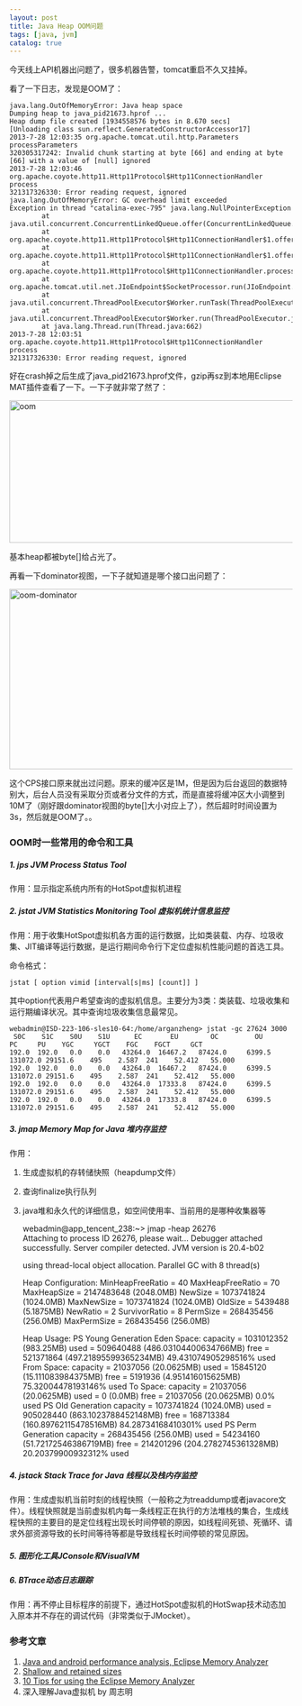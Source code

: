 ```yaml
---
layout: post
title: Java Heap OOM问题
tags: [java, jvm]
catalog: true
---
```



今天线上API机器出问题了，很多机器告警，tomcat重启不久又挂掉。

看了一下日志，发现是OOM了：

    java.lang.OutOfMemoryError: Java heap space
    Dumping heap to java_pid21673.hprof ...
    Heap dump file created [1934558576 bytes in 8.670 secs]
    [Unloading class sun.reflect.GeneratedConstructorAccessor17]
    2013-7-28 12:03:35 org.apache.tomcat.util.http.Parameters processParameters
    320305317242: Invalid chunk starting at byte [66] and ending at byte [66] with a value of [null] ignored
    2013-7-28 12:03:46 org.apache.coyote.http11.Http11Protocol$Http11ConnectionHandler process
    321317326330: Error reading request, ignored
    java.lang.OutOfMemoryError: GC overhead limit exceeded
    Exception in thread "catalina-exec-795" java.lang.NullPointerException
            at java.util.concurrent.ConcurrentLinkedQueue.offer(ConcurrentLinkedQueue.java:273)
            at org.apache.coyote.http11.Http11Protocol$Http11ConnectionHandler$1.offer(Http11Protocol.java:551)
            at org.apache.coyote.http11.Http11Protocol$Http11ConnectionHandler$1.offer(Http11Protocol.java:568)
            at org.apache.coyote.http11.Http11Protocol$Http11ConnectionHandler.process(Http11Protocol.java:632)
            at org.apache.tomcat.util.net.JIoEndpoint$SocketProcessor.run(JIoEndpoint.java:396)
            at java.util.concurrent.ThreadPoolExecutor$Worker.runTask(ThreadPoolExecutor.java:886)
            at java.util.concurrent.ThreadPoolExecutor$Worker.run(ThreadPoolExecutor.java:908)
            at java.lang.Thread.run(Thread.java:662)
    2013-7-28 12:03:51 org.apache.coyote.http11.Http11Protocol$Http11ConnectionHandler process
    321317326330: Error reading request, ignored
    
好在crash掉之后生成了java_pid21673.hprof文件，gzip再sz到本地用Eclipse MAT插件查看了一下。一下子就非常了然了：

<a href="http://www.flickr.com/photos/arganzheng/9380562455/" title="oom by arganzheng, on Flickr"><img src="http://farm4.staticflickr.com/3726/9380562455_b9320df526_o.jpg" width="893" height="253" alt="oom"></a>

基本heap都被byte[]给占光了。

再看一下dominator视图，一下子就知道是哪个接口出问题了：

<a href="http://www.flickr.com/photos/arganzheng/9380576179/" title="oom-dominator by arganzheng, on Flickr"><img src="http://farm6.staticflickr.com/5325/9380576179_953f31f76a_o.jpg" width="1146" height="320" alt="oom-dominator"></a>


这个CPS接口原来就出过问题。原来的缓冲区是1M，但是因为后台返回的数据特别大，后台人员没有采取分页或者分文件的方式，而是直接将缓冲区大小调整到10M了（刚好跟dominator视图的byte[]大小对应上了），然后超时时间设置为3s，然后就是OOM了。。


### OOM时一些常用的命令和工具

##### 1. jps JVM Process Status Tool

作用：显示指定系统内所有的HotSpot虚拟机进程

##### 2. jstat JVM Statistics Monitoring Tool 虚拟机统计信息监控

作用：用于收集HotSpot虚拟机各方面的运行数据，比如类装载、内存、垃圾收集、JIT编译等运行数据，是运行期间命令行下定位虚拟机性能问题的首选工具。

命令格式：

    jstat [ option vimid [interval[s|ms] [count]] ]
    
其中option代表用户希望查询的虚拟机信息。主要分为3类：类装载、垃圾收集和运行期编译状况。其中查询垃圾收集信息最常见。


    webadmin@ISD-223-106-sles10-64:/home/arganzheng> jstat -gc 27624 3000
     S0C    S1C    S0U    S1U      EC       EU        OC         OU       PC     PU    YGC     YGCT    FGC    FGCT     GCT   
    192.0  192.0   0.0    0.0   43264.0  16467.2   87424.0     6399.5   131072.0 29151.6    495    2.587  241    52.412   55.000
    192.0  192.0   0.0    0.0   43264.0  16467.2   87424.0     6399.5   131072.0 29151.6    495    2.587  241    52.412   55.000
    192.0  192.0   0.0    0.0   43264.0  17333.8   87424.0     6399.5   131072.0 29151.6    495    2.587  241    52.412   55.000
    192.0  192.0   0.0    0.0   43264.0  17333.8   87424.0     6399.5   131072.0 29151.6    495    2.587  241    52.412   55.000


##### 3. jmap Memory Map for Java 堆内存监控

作用：

1. 生成虚拟机的存转储快照（heapdump文件）
2. 查询finalize执行队列
3. java堆和永久代的详细信息，如空间使用率、当前用的是哪种收集器等


    webadmin@app_tencent_238:~> jmap -heap 26276  
    Attaching to process ID 26276, please wait...
    Debugger attached successfully.
    Server compiler detected.
    JVM version is 20.4-b02
    
    using thread-local object allocation.
    Parallel GC with 8 thread(s)
    
    Heap Configuration:
       MinHeapFreeRatio = 40
       MaxHeapFreeRatio = 70
       MaxHeapSize      = 2147483648 (2048.0MB)
       NewSize          = 1073741824 (1024.0MB)
       MaxNewSize       = 1073741824 (1024.0MB)
       OldSize          = 5439488 (5.1875MB)
       NewRatio         = 2
       SurvivorRatio    = 8
       PermSize         = 268435456 (256.0MB)
       MaxPermSize      = 268435456 (256.0MB)
    
    Heap Usage:
    PS Young Generation
    Eden Space:
       capacity = 1031012352 (983.25MB)
       used     = 509640488 (486.03104400634766MB)
       free     = 521371864 (497.21895599365234MB)
       49.431074905298516% used
    From Space:
       capacity = 21037056 (20.0625MB)
       used     = 15845120 (15.111083984375MB)
       free     = 5191936 (4.951416015625MB)
       75.32004478193146% used
    To Space:
       capacity = 21037056 (20.0625MB)
       used     = 0 (0.0MB)
       free     = 21037056 (20.0625MB)
       0.0% used
    PS Old Generation
       capacity = 1073741824 (1024.0MB)
       used     = 905028440 (863.1023788452148MB)
       free     = 168713384 (160.89762115478516MB)
       84.28734168410301% used
    PS Perm Generation
       capacity = 268435456 (256.0MB)
       used     = 54234160 (51.72172546386719MB)
       free     = 214201296 (204.2782745361328MB)
       20.20379900932312% used

##### 4. jstack Stack Trace for Java 线程以及栈内存监控

作用：生成虚拟机当前时刻的线程快照（一般称之为treaddump或者javacore文件）。线程快照就是当前虚拟机内每一条线程正在执行的方法堆栈的集合，生成线程快照的主要目的是定位线程出现长时间停顿的原因，如线程间死锁、死循环、请求外部资源导致的长时间等待等都是导致线程长时间停顿的常见原因。

##### 5. 图形化工具JConsole和VisualVM

##### 6. BTrace动态日志跟踪

作用：再不停止目标程序的前提下，通过HotSpot虚拟机的HotSwap技术动态加入原本并不存在的调试代码（非常类似于JMocket）。

### 参考文章

1. [Java and android performance analysis, Eclipse Memory Analyzer](http://kohlerm.blogspot.com/2009/02/memory-leaks-are-easy-to-find.html) 
2. [Shallow and retained sizes](http://www.yourkit.com/docs/90/help/sizes.jsp)
3. [10 Tips for using the Eclipse Memory Analyzer](http://eclipsesource.com/blogs/2013/01/21/10-tips-for-using-the-eclipse-memory-analyzer/)
4. 深入理解Java虚拟机 by 周志明